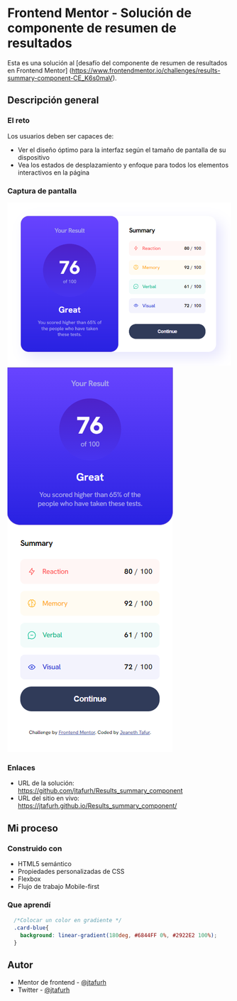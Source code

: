 # Frontend Mentor - Solución de componente de resumen de resultados

Esta es una solución al [desafío del componente de resumen de resultados en Frontend Mentor] (https://www.frontendmentor.io/challenges/results-summary-component-CE_K6s0maV). 


## Descripción general

### El reto

Los usuarios deben ser capaces de:

- Ver el diseño óptimo para la interfaz según el tamaño de pantalla de su dispositivo
- Vea los estados de desplazamiento y enfoque para todos los elementos interactivos en la página

### Captura de pantalla

![](/capturas/desktop.png)
![](/capturas/mobile.png)

### Enlaces

- URL de la solución: https://github.com/jtafurh/Results_summary_component
- URL del sitio en vivo: https://jtafurh.github.io/Results_summary_component/

## Mi proceso

### Construido con

- HTML5 semántico
- Propiedades personalizadas de CSS
- Flexbox
- Flujo de trabajo Mobile-first


### Que aprendí

```css
  /*Colocar un color en gradiente */
  .card-blue{
    background: linear-gradient(180deg, #6844FF 0%, #2922E2 100%);
  }
```

## Autor

- Mentor de frontend - [@jtafurh](https://www.frontendmentor.io/profile/jtafurh)
- Twitter - [@jtafurh](https://www.twitter.com/jtafurh)
